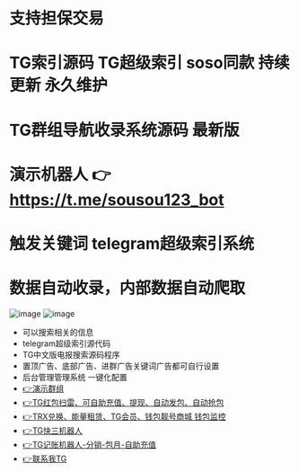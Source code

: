 # 支持担保交易
# TG索引源码 TG超级索引 soso同款 持续更新 永久维护
# TG群组导航收录系统源码 最新版
# 演示机器人 👉 https://t.me/sousou123_bot
# 触发关键词  telegram超级索引系统
# 数据自动收录，内部数据自动爬取  
![image](https://github.com/user-attachments/assets/b4197842-20ce-4fb2-9dbe-5d869c89f7f6)
![image](https://github.com/user-attachments/assets/df29c2d1-3d36-4292-9bc1-76fd8fe91292)

* 可以搜索相关的信息
* telegram超级索引源代码
* TG中文版电报搜索源码程序
* 置顶广告、底部广告、进群广告关键词广告都可自行设置
* 后台管理管理系统 一键化配置
* [👉演示群组](https://t.me/sousuo_z)
* [👉TG红包扫雷、可自助充值、提现、自动发包、自动抢包](https://github.com/mmmrp/tg_hongbao)
* [👉TRX兑换、能量租赁、TG会员、钱包靓号商城 钱包监控](https://github.com/mmmrp/trx)
* [👉TG快三机器人](https://t.me/shouyaokuaisan_bot)
* [👉TG记账机器人-分销-包月-自助充值](https://t.me/tg_tj_bot)
* [👉联系我TG](https://t.me/question_r0)


